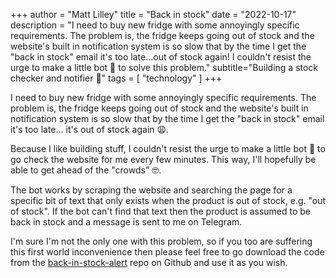 +++
author = "Matt Lilley"
title = "Back in stock"
date = "2022-10-17"
description = "I need to buy new fridge with some annoyingly specific requirements. The problem is, the fridge keeps going out of stock and the website's built in notification system is so slow that by the time I get the \"back in stock\" email it's too late...out of stock again! I couldn't resist the urge to make a little bot 🤖 to solve this problem."
subtitle="Building a stock checker and notifier 🔔"
tags = [
    "technology"
]
+++

I need to buy new fridge with some annoyingly specific requirements. The problem is, the fridge keeps going out of stock and the website's built in notification system is so slow that by the time I get the "back in stock" email it's too late... it's out of stock again 😩.

Because I like building stuff, I couldn't resist the urge to make a little bot 🤖 to go check the website for me every few minutes. This way, I'll hopefully be able to get ahead of the "crowds" 🤓.

The bot works by scraping the website and searching the page for a specific bit of text that only exists when the product is out of stock, e.g. "out of stock". If the bot can't find that text then the product is assumed to be back in stock and a message is sent to me on Telegram. 

I'm sure I'm not the only one with this problem, so if you too are suffering this first world inconvenience then please feel free to go download the code from the [back-in-stock-alert](https://github.com/mklilley/back-in-stock-alert) repo on Github and use it as you wish.

